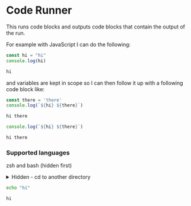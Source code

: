 # Code Runner

This runs code blocks and outputs code blocks that contain the output of the run.

For example with JavaScript I can do the following:

```js
const hi = "hi"
console.log(hi)
```

```txt output
hi
```

and variables are kept in scope so I can then follow it up with a following code block like:

```js
const there = 'there'
console.log(`${hi} ${there}`)
```

```txt output
hi there
```

```js
console.log(`${hi} ${there}`)
```

```txt output
hi there
```

### Supported languages

zsh and bash (hidden first)

<details>
  <summary>Hidden - cd to another directory</summary>
  ```zsh
  cd ..
  ```
</details>

```zsh
echo "hi"
```

```txt output
hi
```
